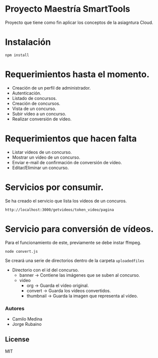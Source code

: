 # Proyecto Maestría SmartTools

Proyecto que tiene como fin aplicar los conceptos de la asiagntura Cloud.

# Instalación

```
npm install
```

# Requerimientos hasta el momento.

* Creación de un perfil de administrador.
* Autenticación.
* Listado de concursos.
* Creación de concursos.
* Vista de un concurso.
* Subir vídeo a un concurso.
* Realizar conversión de vídeo.

# Requerimientos que hacen falta

* Listar vídeos de un concurso.
* Mostrar un vídeo de un concurso.
* Enviar e-mail de confirmación de conversión de vídeo.
* Editar/Eliminar un concurso.

# Servicios por consumir.

Se ha creado el servicio que lista los vídeos de un concuros.

```
http://localhost:3000/getvideos/token_video/pagina
```

# Servicio para conversión de vídeos.

Para el funcionamiento de este, previamente se debe instar ffmpeg.

```
node convert.js
```

Se creará una serie de directorios dentro de la carpeta `uploadedfiles`

* Directorio con el id del concurso.
	* banner -> Contiene las imágenes que se suben al concurso.
	* video
		* org -> Guarda el vídeo original.
		* convert -> Guarda los vídeos convertidos.
		* thumbnail -> Guarda la imagen que representa al vídeo.

### Autores

* Camilo Medina
* Jorge Rubaino

License
----
MIT
